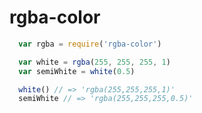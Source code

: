rgba-color
==========

```js
  var rgba = require('rgba-color')

  var white = rgba(255, 255, 255, 1)
  var semiWhite = white(0.5)

  white() // => 'rgba(255,255,255,1)'
  semiWhite // => 'rgba(255,255,255,0.5)'
```
